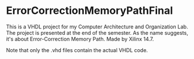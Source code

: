 # ErrorCorrectionMemoryPathFinal
This is a VHDL project for my Computer Architecture and Organization Lab. The project is presented at the end of the semester. As the name suggests, it's about Error-Correction Memory Path. Made by Xilinx 14.7.

Note that only the .vhd files contain the actual VHDL code.
